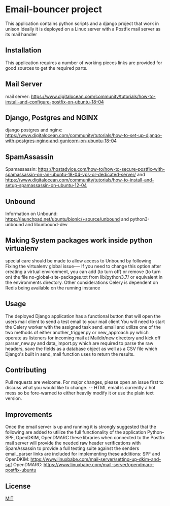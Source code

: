 # Email-bouncer project
This application contains python scripts and a django project that work in unison
Ideally it is deployed on a Linux server with a Postfix mail server as its mail handler
## Installation
This application requires a number of working pieces links are provided for good sources to get the required parts.
## Mail Server
mail server: https://www.digitalocean.com/community/tutorials/how-to-install-and-configure-postfix-on-ubuntu-18-04
## Django, Postgres and NGINX
django postgres and nginx: https://www.digitalocean.com/community/tutorials/how-to-set-up-django-with-postgres-nginx-and-gunicorn-on-ubuntu-18-04
## SpamAssassin
Spamassassin: https://hostadvice.com/how-to/how-to-secure-postfix-with-spamassassin-on-an-ubuntu-18-04-vps-or-dedicated-server/ and https://www.digitalocean.com/community/tutorials/how-to-install-and-setup-spamassassin-on-ubuntu-12-04
## Unbound
Information on Unbound: https://launchpad.net/ubuntu/bionic/+source/unbound and python3-unbound and libunbound-dev
## Making System packages work inside python virtualenv
special care should be made to allow access to Unbound by following
Fixing the virtualenv global issue---
If you need to change this option after creating a virtual environment, you can add (to turn off) or remove (to turn on) the file no-global-site-packages.txt from lib/python3.7/ or equivalent in the environments directory.
Other considerations Celery is dependent on Redis being available on the running instance

## Usage
The deployed Django application has a functional button that will open the users mail client to send a test email to your mail client
You will need to start the Celery worker with the assigned task send_email and utilize one of the two methods of either another_trigger.py or new_approach.py which operate as listeners for incoming mail at Maildir/new directory and kick off parser_new.py and data_import.py which are required to parse the raw headers, save the fields as a database object as well as a CSV file which Django's built in send_mail function uses to return the results.

## Contributing
Pull requests are welcome. For major changes, please open an issue first to discuss what you would like to change.
-- HTML email is currently a hot mess so be fore-warned to either heavily modify it or use the plain text version.

## Improvements
Once the email server is up and running it is strongly suggested that the following are added to utilize the full functionality of the application
Python-SPF, OpenDKIM, OpenDMARC these libraries when connected to the Postfix mail server will provide the needed raw header verifications with SpamAssassin to provide a full testing suite against the senders email_parser
links are included for implementing these additions:
SPF and OpenDKIM: https://www.linuxbabe.com/mail-server/setting-up-dkim-and-spf
OpenDMARC: https://www.linuxbabe.com/mail-server/opendmarc-postfix-ubuntu

## License
[MIT](https://choosealicense.com/licenses/mit/)
